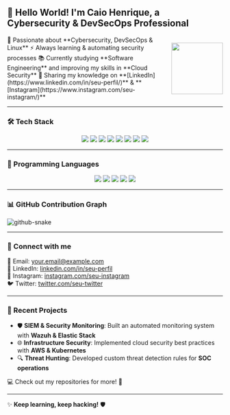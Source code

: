## 👋 Hello World! I'm Caio Henrique, a Cybersecurity & DevSecOps Professional  

<div style="display: flex; align-items: center; justify-content: space-between;">
  <div>
    🔐 Passionate about **Cybersecurity, DevSecOps & Linux**  
    ⚡ Always learning & automating security processes  
    📚 Currently studying **Software Engineering** and improving my skills in **Cloud Security**  
    🚀 Sharing my knowledge on **[LinkedIn](https://www.linkedin.com/in/seu-perfil/)** & **[Instagram](https://www.instagram.com/seu-instagram/)**  
  </div>
  <div>
    <img src="https://64.media.tumblr.com/852286ae03acd6f380be9626c9515098/tumblr_nkixa7i0pp1qiouwio1_400.gif" width="120" height="120" />  
  </div>
</div>

---

### 🛠 Tech Stack

<div align="center">  
  <img src="https://img.shields.io/badge/Linux-FCC624?style=for-the-badge&logo=linux&logoColor=black"/>  
  <img src="https://img.shields.io/badge/Docker-2496ED?style=for-the-badge&logo=docker&logoColor=white"/>  
  <img src="https://img.shields.io/badge/Kubernetes-326CE5?style=for-the-badge&logo=kubernetes&logoColor=white"/>  
  <img src="https://img.shields.io/badge/Elastic%20Stack-005571?style=for-the-badge&logo=elasticstack&logoColor=white"/>  
  <img src="https://img.shields.io/badge/Wazuh-EE4C2C?style=for-the-badge&logo=wazuh&logoColor=white"/>  
  <img src="https://img.shields.io/badge/Grafana-F46800?style=for-the-badge&logo=grafana&logoColor=white"/>  
  <img src="https://img.shields.io/badge/Zabbix-EE0000?style=for-the-badge&logo=zabbix&logoColor=white"/>  
  <img src="https://img.shields.io/badge/Neovim-57A143?style=for-the-badge&logo=neovim&logoColor=white"/>  
</div>

---

### 🚀 Programming Languages

<div align="center">  
  <img src="https://img.shields.io/badge/Python-3776AB?style=for-the-badge&logo=python&logoColor=white"/>  
  <img src="https://img.shields.io/badge/TypeScript-3178C6?style=for-the-badge&logo=typescript&logoColor=white"/>  
  <img src="https://img.shields.io/badge/JavaScript-F7DF1E?style=for-the-badge&logo=javascript&logoColor=black"/>  
  <img src="https://img.shields.io/badge/HTML5-E34F26?style=for-the-badge&logo=html5&logoColor=white"/>  
  <img src="https://img.shields.io/badge/CSS3-1572B6?style=for-the-badge&logo=css3&logoColor=white"/>  
</div>

---

### 📊 GitHub Contribution Graph

<picture>
  <source media="(prefers-color-scheme: dark)" srcset="https://raw.githubusercontent.com/CHDevSec/CHDevSec/output/github-snake-dark.svg" />
  <source media="(prefers-color-scheme: light)" srcset="https://raw.githubusercontent.com/CHDevSec/CHDevSec/output/github-snake.svg" />
  <img alt="github-snake" src="https://raw.githubusercontent.com/CHDevSec/CHDevSec/output/github-snake.svg" />
</picture>

---

### 🔗 Connect with me

📩 Email: [your.email@example.com](mailto:your.email@example.com)  
💼 LinkedIn: [linkedin.com/in/seu-perfil](https://www.linkedin.com/in/seu-perfil/)  
📸 Instagram: [instagram.com/seu-instagram](https://www.instagram.com/seu-instagram/)  
🐦 Twitter: [twitter.com/seu-twitter](https://twitter.com/seu-twitter)  

---

### 🚀 Recent Projects
- 🛡 **SIEM & Security Monitoring**: Built an automated monitoring system with **Wazuh & Elastic Stack**
- 🌐 **Infrastructure Security**: Implemented cloud security best practices with **AWS & Kubernetes**
- 🔍 **Threat Hunting**: Developed custom threat detection rules for **SOC operations**  

💻 Check out my repositories for more! 🚀  

---

✨ **Keep learning, keep hacking!** 🛡
